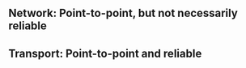## **Network:** Point-to-point, but not necessarily reliable
## **Transport:** Point-to-point and reliable
